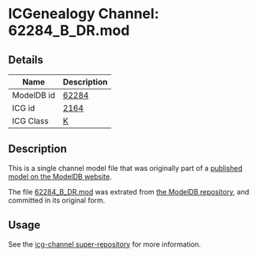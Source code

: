 # ICGenealogy Channel: 62284\_B\_DR.mod

## Details

Name | Description
---- | -----------
ModelDB id | [62284](http://senselab.med.yale.edu/ModelDB/ShowModel.cshtml?model=62284)
ICG id | [2164](http://icg.neurotheory.ox.ac.uk/channels/1/2164)
ICG Class | [K](http://icg.neurotheory.ox.ac.uk/channels/1)

## Description

This is a single channel model file that was originally part of a [published model on the ModelDB website](http://senselab.med.yale.edu/mModelDB/ShowModel.cshtml?model=62284).

The file [62284\_B\_DR.mod](62284_B_DR.mod) was extrated from [the ModelDB repository](http://senselab.med.yale.edu/ModelDB/ShowModel.cshtml?model=62284), and committed in its original form.

## Usage

See the [icg-channel super-repository](https://github.com/icgenealogy/icg-channels) for more information.